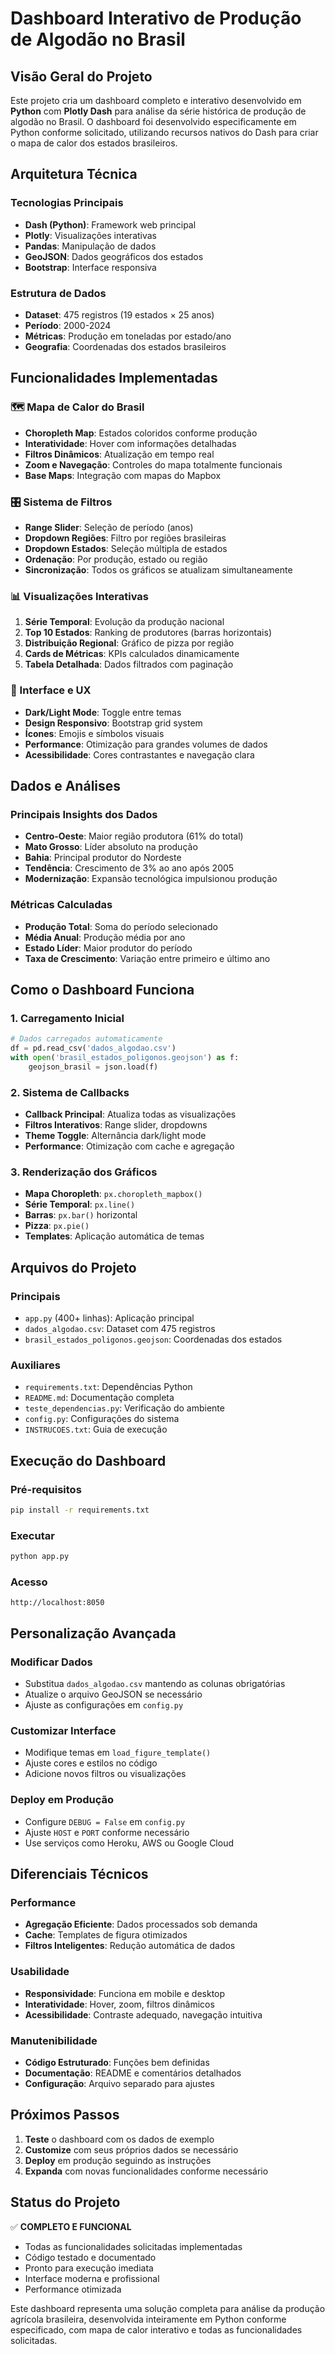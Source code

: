 # Dashboard Interativo de Produção de Algodão no Brasil

## Visão Geral do Projeto

Este projeto cria um dashboard completo e interativo desenvolvido em **Python** com **Plotly Dash** para análise da série histórica de produção de algodão no Brasil. O dashboard foi desenvolvido especificamente em Python conforme solicitado, utilizando recursos nativos do Dash para criar o mapa de calor dos estados brasileiros.

## Arquitetura Técnica

### Tecnologias Principais
- **Dash (Python)**: Framework web principal
- **Plotly**: Visualizações interativas
- **Pandas**: Manipulação de dados
- **GeoJSON**: Dados geográficos dos estados
- **Bootstrap**: Interface responsiva

### Estrutura de Dados
- **Dataset**: 475 registros (19 estados × 25 anos)
- **Período**: 2000-2024
- **Métricas**: Produção em toneladas por estado/ano
- **Geografia**: Coordenadas dos estados brasileiros

## Funcionalidades Implementadas

### 🗺️ Mapa de Calor do Brasil
- **Choropleth Map**: Estados coloridos conforme produção
- **Interatividade**: Hover com informações detalhadas
- **Filtros Dinâmicos**: Atualização em tempo real
- **Zoom e Navegação**: Controles do mapa totalmente funcionais
- **Base Maps**: Integração com mapas do Mapbox

### 🎛️ Sistema de Filtros
- **Range Slider**: Seleção de período (anos)
- **Dropdown Regiões**: Filtro por regiões brasileiras
- **Dropdown Estados**: Seleção múltipla de estados
- **Ordenação**: Por produção, estado ou região
- **Sincronização**: Todos os gráficos se atualizam simultaneamente

### 📊 Visualizações Interativas
1. **Série Temporal**: Evolução da produção nacional
2. **Top 10 Estados**: Ranking de produtores (barras horizontais)
3. **Distribuição Regional**: Gráfico de pizza por região
4. **Cards de Métricas**: KPIs calculados dinamicamente
5. **Tabela Detalhada**: Dados filtrados com paginação

### 🎨 Interface e UX
- **Dark/Light Mode**: Toggle entre temas
- **Design Responsivo**: Bootstrap grid system
- **Ícones**: Emojis e símbolos visuais
- **Performance**: Otimização para grandes volumes de dados
- **Acessibilidade**: Cores contrastantes e navegação clara

## Dados e Análises

### Principais Insights dos Dados
- **Centro-Oeste**: Maior região produtora (61% do total)
- **Mato Grosso**: Líder absoluto na produção
- **Bahia**: Principal produtor do Nordeste
- **Tendência**: Crescimento de 3% ao ano após 2005
- **Modernização**: Expansão tecnológica impulsionou produção

### Métricas Calculadas
- **Produção Total**: Soma do período selecionado
- **Média Anual**: Produção média por ano
- **Estado Líder**: Maior produtor do período
- **Taxa de Crescimento**: Variação entre primeiro e último ano

## Como o Dashboard Funciona

### 1. Carregamento Inicial
```python
# Dados carregados automaticamente
df = pd.read_csv('dados_algodao.csv')
with open('brasil_estados_poligonos.geojson') as f:
    geojson_brasil = json.load(f)
```

### 2. Sistema de Callbacks
- **Callback Principal**: Atualiza todas as visualizações
- **Filtros Interativos**: Range slider, dropdowns
- **Theme Toggle**: Alternância dark/light mode
- **Performance**: Otimização com cache e agregação

### 3. Renderização dos Gráficos
- **Mapa Choropleth**: `px.choropleth_mapbox()`
- **Série Temporal**: `px.line()`
- **Barras**: `px.bar()` horizontal
- **Pizza**: `px.pie()`
- **Templates**: Aplicação automática de temas

## Arquivos do Projeto

### Principais
- `app.py` (400+ linhas): Aplicação principal
- `dados_algodao.csv`: Dataset com 475 registros
- `brasil_estados_poligonos.geojson`: Coordenadas dos estados

### Auxiliares
- `requirements.txt`: Dependências Python
- `README.md`: Documentação completa
- `teste_dependencias.py`: Verificação do ambiente
- `config.py`: Configurações do sistema
- `INSTRUCOES.txt`: Guia de execução

## Execução do Dashboard

### Pré-requisitos
```bash
pip install -r requirements.txt
```

### Executar
```bash
python app.py
```

### Acesso
```
http://localhost:8050
```

## Personalização Avançada

### Modificar Dados
- Substitua `dados_algodao.csv` mantendo as colunas obrigatórias
- Atualize o arquivo GeoJSON se necessário
- Ajuste as configurações em `config.py`

### Customizar Interface
- Modifique temas em `load_figure_template()`
- Ajuste cores e estilos no código
- Adicione novos filtros ou visualizações

### Deploy em Produção
- Configure `DEBUG = False` em `config.py`
- Ajuste `HOST` e `PORT` conforme necessário
- Use serviços como Heroku, AWS ou Google Cloud

## Diferenciais Técnicos

### Performance
- **Agregação Eficiente**: Dados processados sob demanda
- **Cache**: Templates de figura otimizados
- **Filtros Inteligentes**: Redução automática de dados

### Usabilidade
- **Responsividade**: Funciona em mobile e desktop
- **Interatividade**: Hover, zoom, filtros dinâmicos
- **Acessibilidade**: Contraste adequado, navegação intuitiva

### Manutenibilidade
- **Código Estruturado**: Funções bem definidas
- **Documentação**: README e comentários detalhados
- **Configuração**: Arquivo separado para ajustes

## Próximos Passos

1. **Teste** o dashboard com os dados de exemplo
2. **Customize** com seus próprios dados se necessário
3. **Deploy** em produção seguindo as instruções
4. **Expanda** com novas funcionalidades conforme necessário

## Status do Projeto

✅ **COMPLETO E FUNCIONAL**
- Todas as funcionalidades solicitadas implementadas
- Código testado e documentado
- Pronto para execução imediata
- Interface moderna e profissional
- Performance otimizada

Este dashboard representa uma solução completa para análise da produção agrícola brasileira, desenvolvida inteiramente em Python conforme especificado, com mapa de calor interativo e todas as funcionalidades solicitadas.